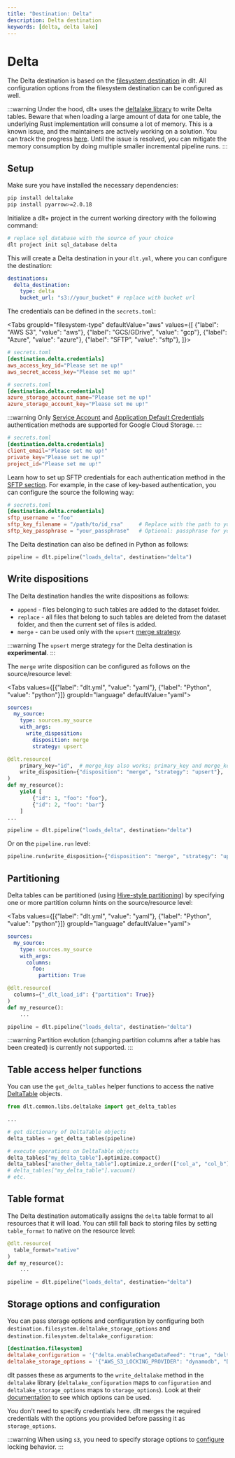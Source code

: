 ```yaml
---
title: "Destination: Delta"
description: Delta destination
keywords: [delta, delta lake]
---
```


# Delta

The Delta destination is based on the [filesystem destination](../../dlt-ecosystem/destinations/filesystem.md) in dlt. All configuration options from the filesystem destination can be configured as well.

:::warning
Under the hood, dlt+ uses the [deltalake library](https://pypi.org/project/deltalake/) to write Delta tables. Beware that when loading a large amount of data for one table, the underlying Rust implementation will consume a lot of memory. This is a known issue, and the maintainers are actively working on a solution. You can track the progress [here](https://github.com/delta-io/delta-rs/pull/2289). Until the issue is resolved, you can mitigate the memory consumption by doing multiple smaller incremental pipeline runs.
:::

## Setup

Make sure you have installed the necessary dependencies:
```sh
pip install deltalake
pip install pyarrow>=2.0.18
```

Initialize a dlt+ project in the current working directory with the following command:

```sh
# replace sql_database with the source of your choice
dlt project init sql_database delta
```

This will create a Delta destination in your `dlt.yml`, where you can configure the destination:

```yaml
destinations:
  delta_destination:
    type: delta
    bucket_url: "s3://your_bucket" # replace with bucket url
```

The credentials can be defined in the `secrets.toml`:

<Tabs
  groupId="filesystem-type"
  defaultValue="aws"
  values={[
    {"label": "AWS S3", "value": "aws"},
    {"label": "GCS/GDrive", "value": "gcp"},
    {"label": "Azure", "value": "azure"},
    {"label": "SFTP", "value": "sftp"},
]}>

<TabItem value="aws">

```toml
# secrets.toml
[destination.delta.credentials]
aws_access_key_id="Please set me up!"
aws_secret_access_key="Please set me up!"
```
</TabItem>

<TabItem value="azure">

```toml
# secrets.toml
[destination.delta.credentials]
azure_storage_account_name="Please set me up!"
azure_storage_account_key="Please set me up!"
```
</TabItem>

<TabItem value="gcp">

:::warning
Only [Service Account](../../dlt-ecosystem/destinations/bigquery#setup-guide) and [Application Default Credentials](../../dlt-ecosystem/destinations/bigquery#using-default-credentials) authentication methods are supported for Google Cloud Storage.
:::

```toml
# secrets.toml
[destination.delta.credentials]
client_email="Please set me up!"
private_key="Please set me up!"
project_id="Please set me up!"
```
</TabItem>

<TabItem value="sftp">

Learn how to set up SFTP credentials for each authentication method in the [SFTP section](../../dlt-ecosystem/destinations/filesystem#sftp).
For example, in the case of key-based authentication, you can configure the source the following way:

```toml
# secrets.toml
[destination.delta.credentials]
sftp_username = "foo"
sftp_key_filename = "/path/to/id_rsa"     # Replace with the path to your private key file
sftp_key_passphrase = "your_passphrase"   # Optional: passphrase for your private key
```
</TabItem>

</Tabs>


The Delta destination can also be defined in Python as follows:

```py
pipeline = dlt.pipeline("loads_delta", destination="delta")
```

## Write dispositions

The Delta destination handles the write dispositions as follows:
- `append` - files belonging to such tables are added to the dataset folder.
- `replace` - all files that belong to such tables are deleted from the dataset folder, and then the current set of files is added.
- `merge` - can be used only with the `upsert` [merge strategy](../../general-usage/merge-loading.md#upsert-strategy).

:::warning
The `upsert` merge strategy for the Delta destination is **experimental**.
:::

The `merge` write disposition can be configured as follows on the source/resource level:

<Tabs values={[{"label": "dlt.yml", "value": "yaml"}, {"label": "Python", "value": "python"}]}  groupId="language" defaultValue="yaml">
  <TabItem value="yaml">

```yaml
sources:
  my_source:
    type: sources.my_source
    with_args:
      write_disposition:
        disposition: merge
        strategy: upsert
```
  </TabItem>
  <TabItem value="python">

```py
@dlt.resource(
    primary_key="id",  # merge_key also works; primary_key and merge_key may be used together
    write_disposition={"disposition": "merge", "strategy": "upsert"},
)
def my_resource():
    yield [
        {"id": 1, "foo": "foo"},
        {"id": 2, "foo": "bar"}
    ]
...

pipeline = dlt.pipeline("loads_delta", destination="delta")

```
</TabItem>
</Tabs>

Or on the `pipeline.run` level: <!-- can this also be defined in the yaml??-->

```py
pipeline.run(write_disposition={"disposition": "merge", "strategy": "upsert"})
```

## Partitioning

Delta tables can be partitioned (using [Hive-style partitioning](https://delta.io/blog/pros-cons-hive-style-partionining/)) by specifying one or more partition column hints on the source/resource level:

<Tabs values={[{"label": "dlt.yml", "value": "yaml"}, {"label": "Python", "value": "python"}]}  groupId="language" defaultValue="yaml">
  <TabItem value="yaml">

  ```yaml
  sources:
    my_source:
      type: sources.my_source
      with_args:
        columns:
          foo:
            partition: True
  ```

  </TabItem>
  <TabItem value="python">

  ```py
  @dlt.resource(
    columns={"_dlt_load_id": {"partition": True}}
  )
  def my_resource():
      ...

  pipeline = dlt.pipeline("loads_delta", destination="delta")
  ```

  </TabItem>
</Tabs>

:::warning
Partition evolution (changing partition columns after a table has been created) is currently not supported.
:::

## Table access helper functions
You can use the `get_delta_tables` helper functions to access the native [DeltaTable](https://delta-io.github.io/delta-rs/api/delta_table/) objects.

```py
from dlt.common.libs.deltalake import get_delta_tables

...

# get dictionary of DeltaTable objects
delta_tables = get_delta_tables(pipeline)

# execute operations on DeltaTable objects
delta_tables["my_delta_table"].optimize.compact()
delta_tables["another_delta_table"].optimize.z_order(["col_a", "col_b"])
# delta_tables["my_delta_table"].vacuum()
# etc.
```

## Table format
The Delta destination automatically assigns the `delta` table format to all resources that it will load. You can still fall back to storing files by setting `table_format` to native on the resource level:

  ```py
  @dlt.resource(
    table_format="native"
  )
  def my_resource():
      ...

  pipeline = dlt.pipeline("loads_delta", destination="delta")
  ```

## Storage options and configuration
You can pass storage options and configuration by configuring both `destination.filesystem.deltalake_storage_options` and
`destination.filesystem.deltalake_configuration`:

```toml
[destination.filesystem]
deltalake_configuration = '{"delta.enableChangeDataFeed": "true", "delta.minWriterVersion": "7"}'
deltalake_storage_options = '{"AWS_S3_LOCKING_PROVIDER": "dynamodb", "DELTA_DYNAMO_TABLE_NAME": "custom_table_name"}'
```

dlt passes these as arguments to the `write_deltalake` method in the `deltalake` library (`deltalake_configuration` maps to `configuration` and `deltalake_storage_options` maps to `storage_options`). Look at their [documentation](https://delta-io.github.io/delta-rs/api/delta_writer/#deltalake.write_deltalake) to see which options can be used.

You don't need to specify credentials here. dlt merges the required credentials with the options you provided before passing it as `storage_options`.

:::warning
When using `s3`, you need to specify storage options to [configure](https://delta-io.github.io/delta-rs/usage/writing/writing-to-s3-with-locking-provider/) locking behavior.
:::
